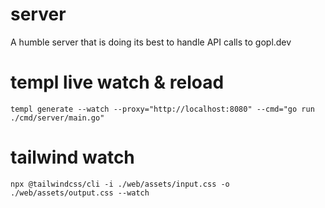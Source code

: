# server
A humble server that is doing its best to handle API calls to gopl.dev

# templ live watch & reload
`templ generate --watch --proxy="http://localhost:8080" --cmd="go run ./cmd/server/main.go"`

# tailwind watch
`npx @tailwindcss/cli -i ./web/assets/input.css -o ./web/assets/output.css --watch`
